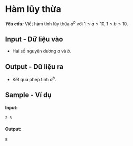 
# Hàm lũy thừa

***Yêu cầu:*** Viết hàm tính lũy thừa $a^b$ với $1 \le a \le 10, 1 \le b \le 10$.

## Input - Dữ liệu vào

- Hai số nguyên dương $a$ và $b$.

## Output - Dữ liệu ra

- Kết quả phép tính $a^b$.

## Sample - Ví dụ

#### Input:

```
2 3
```

#### Output:

```
8
```
